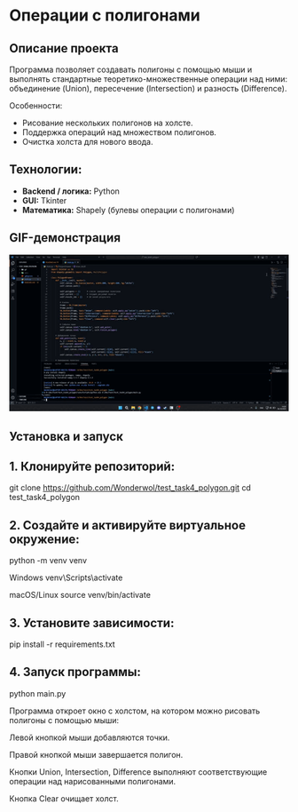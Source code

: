 # Операции с полигонами

## Описание проекта
Программа позволяет создавать полигоны с помощью мыши и выполнять стандартные теоретико-множественные операции над ними: объединение (Union), пересечение (Intersection) и разность (Difference).  

Особенности:
- Рисование нескольких полигонов на холсте.
- Поддержка операций над множеством полигонов.
- Очистка холста для нового ввода.

## Технологии:
- **Backend / логика:** Python
- **GUI:** Tkinter
- **Математика:** Shapely (булевы операции с полигонами)

## GIF-демонстрация
![Демонстрация работы программы](gif/polygon.gif)

## Установка и запуск

## 1. Клонируйте репозиторий:

git clone https://github.com/Wonderwol/test_task4_polygon.git
cd test_task4_polygon

## 2. Создайте и активируйте виртуальное окружение:

python -m venv venv

Windows
venv\Scripts\activate

macOS/Linux
source venv/bin/activate

## 3. Установите зависимости:
pip install -r requirements.txt

## 4. Запуск программы:
python main.py

Программа откроет окно с холстом, на котором можно рисовать полигоны с помощью мыши:

Левой кнопкой мыши добавляются точки.

Правой кнопкой мыши завершается полигон.

Кнопки Union, Intersection, Difference выполняют соответствующие операции над нарисованными полигонами.

Кнопка Clear очищает холст.